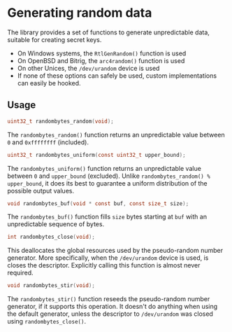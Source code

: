 # Generating random data

The library provides a set of functions to generate unpredictable data, suitable for creating secret keys.

- On Windows systems, the `RtlGenRandom()` function is used
- On OpenBSD and Bitrig, the `arc4random()` function is used
- On other Unices, the `/dev/urandom` device is used
- If none of these options can safely be used, custom implementations can easily be hooked.

## Usage

```c
uint32_t randombytes_random(void);
```

The `randombytes_random()` function returns an unpredictable value between `0` and `0xffffffff` (included).

```c
uint32_t randombytes_uniform(const uint32_t upper_bound);
```

The `randombytes_uniform()` function returns an unpredictable value between `0` and `upper_bound` (excluded). Unlike `randombytes_random() % upper_bound`, it does its best to guarantee a uniform distribution of the possible output values.

```c
void randombytes_buf(void * const buf, const size_t size);
```

The `randombytes_buf()` function fills `size` bytes starting at `buf` with an unpredictable sequence of bytes.

```c
int randombytes_close(void);
```

This deallocates the global resources used by the pseudo-random number generator. More specifically, when the `/dev/urandom` device is used, is closes the descriptor.
Explicitly calling this function is almost never required.

```c
void randombytes_stir(void);
```

The `randombytes_stir()` function reseeds the pseudo-random number generator, if it supports this operation. It doesn't do anything when using the default generator, unless the descriptor to `/dev/urandom` was closed using `randombytes_close()`.
